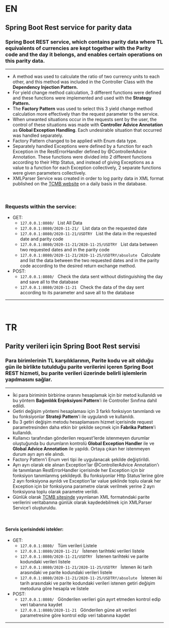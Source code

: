 # EN

## Spring Boot Rest service for parity data
### Spring Boot REST service, which contains parity data where TL equivalents of currencies are kept together with the Parity code and the day it belongs, and enables certain operations on this parity data.

------------------

- A method was used to calculate the ratio of two currency units to each other, and this method was included in the Controller Class with the **Dependency Injection Pattern.**
- For yield change method calculation, 3 different functions were defined and these functions were implemented and used with the **Strategy Pattern.**
- The **Factory Pattern** was used to select this 3 yield change method calculation more effectively than the request parameter to the service.
- When unwanted situations occur in the requests sent by the user, the control of these situations was made with **Controller Advice Annotation** as **Global Exception Handling**. Each undesirable situation that occurred was handled separately.
- Factory Pattern changed to be applied with Enum data type.
- Separately handled Exceptions were defined by a function for each Exception in the RestErrorHandler defined by @ControllerAdvice Annotation. These functions were divided into 2 different functions according to their Http Status, and instead of giving Exceptions as a value to a function for each Exception collectively, 2 separate functions were given parameters collectively.
- XMLParser Service was created in order to log parity data in XML format published on the [TCMB website](https://www.tcmb.gov.tr/kurlar/today.xml) on a daily basis in the database.



&nbsp;


### Requests within the service:

- GET:
  - ```127.0.0.1:8080/``` &nbsp; List All Data
  - ```127.0.0.1:8080/2020-11-21/``` &nbsp; List data on the requested date
  - ```127.0.0.1:8080/2020-11-21/USDTRY``` &nbsp; List the data in the requested date and parity code
  - ```127.0.0.1:8080/2020-11-21/2020-11-25/USDTRY``` &nbsp; List data between two requested dates and in the parity code
  - ```127.0.0.1:8080/2020-11-21/2020-11-25/USDTRY/absolute``` &nbsp; Calculate and list the data between the two requested dates and in the parity code according to the desired return exchange method.
- POST:
  - ```127.0.0.1:8080/``` &nbsp; Check the data sent without distinguishing the day and save all to the database
  - ```127.0.0.1:8080/2020-11-21``` &nbsp; Check the data of the day sent according to its parameter and save all to the database

------------------



&nbsp;
&nbsp;



# TR 

## Parity verileri için Spring Boot Rest servisi
### Para birimlerinin TL karşılıklarının, Parite kodu ve ait olduğu gün ile birlikte tutulduğu parite verilerini içeren Spring Boot REST hizmeti, bu parite verileri üzerinde belirli işlemlerin yapılmasını sağlar.

------------------

- İki para biriminin birbirine oranını hesaplamak için bir metod kullanıldı ve bu yöntem **Bağımlılık Enjeksiyoni Pattern**'i ile Controller Sınıfına dahil edildi. 
- Getiri değişim yöntemi hesaplaması için 3 farklı fonksiyon tanımlandı ve bu fonksiyonlar **Strateji Pattern**'i ile uygulandı ve kullanıldı.
- Bu 3 getiri değişim metodu hesaplamasını hizmet içerisinde request parametresinden daha etkin bir şekilde seçmek için **Fabrika Pattern**'i kullanıldı.
- Kullanıcı tarafından gönderilen request'lerde istenmeyen durumlar oluştuğunda bu durumların kontrolü **Global Exception Handler** ile ve **Global Advice Annotation** ile yapıldı. Ortaya çıkan her istenmeyen durum ayrı ayrı ele alındı.
- Factory Pattern'i Enum veri tipi ile uygulanacak şekilde değiştirildi.  
- Ayrı ayrı olarak ele alınan Exception'lar @ControllerAdvice Annotation'ı ile tanımlanan RestErrorHandler içerisinde her Exception için bir fonksiyon tanımlanmış şekildeydi. Bu fonksiyonlar Http Status'lerine göre 2 ayrı fonksiyona ayrıldı ve Exception'lar value şeklinde toplu olarak her Exception için bir fonksiyona parametre olarak verilmek yerine 2 ayrı fonksiyona toplu olarak parametre verildi.  
- Günlük olarak [TCMB sitesinde](https://www.tcmb.gov.tr/kurlar/today.xml) yayınlanan XML formatındaki parite verilerini veritabanına günlük olarak kaydedebilmek için XMLParser Service'i oluşturuldu.


&nbsp;


#### Servis içerisindeki istekler:

- GET:
  - ```127.0.0.1:8080/``` &nbsp; Tüm verileri Listele
  - ```127.0.0.1:8080/2020-11-21/``` &nbsp; İstenen tarihteki verileri listele
  - ```127.0.0.1:8080/2020-11-21/USDTRY``` &nbsp; İstenen tarihteki ve parite kodundaki verileri listele
  - ```127.0.0.1:8080/2020-11-21/2020-11-25/USDTRY``` &nbsp; İstenen iki tarih arasındaki ve parite kodundaki verileri listele
  - ```127.0.0.1:8080/2020-11-21/2020-11-25/USDTRY/absolute``` &nbsp; İstenen iki tarih arasındaki ve parite kodundaki verileri istenen getiri değişim metoduna göre hesapla ve listele
- POST:
  - ```127.0.0.1:8080/``` &nbsp; Gönderilen verileri gün ayırt etmeden kontrol edip veri tabanına kaydet
  - ```127.0.0.1:8080/2020-11-21``` &nbsp; Gönderilen güne ait verileri parametresine göre kontrol edip veri tabanına kaydet

------------------
